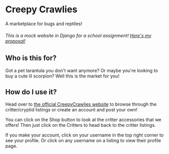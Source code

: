 # Creepy Crawlies
A marketplace for bugs and reptiles!
###### *This is a mock website in Django for a school assignment!* [Here's my proposal!](Proposal.md)

## Who is this for?
Got a pet tarantula you don't want anymore? Or maybe you're looking to buy a cute lil scorpion? Well this is the market for you!

## How do I use it?
Head over to [the official CreepyCrawlies website](https://creepy-critters.herokuapp.com/) to browse through the critter/cryptid listings or create an account and post your own!

You can click on the Shop button to look at the critter accessories that we offers! Then just click on the Critters to head back to the critter listings.

If you make your account, click on your username in the top right corner to see your profile. Or click on any username on a listing to view their profile page.
